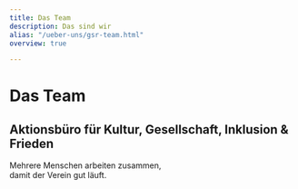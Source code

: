 ```yaml
---
title: Das Team
description: Das sind wir
alias: "/ueber-uns/gsr-team.html"
overview: true

---
```

# Das Team

## Aktionsbüro für Kultur, Gesellschaft, Inklusion & Frieden

Mehrere Menschen arbeiten zusammen,  
damit der Verein gut läuft.

<team></team>
